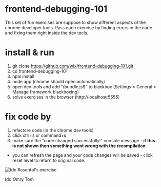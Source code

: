 frontend-debugging-101
======================
This set of fun exercises are suppose to show different aspects of the chrome developer tools.
Pass each exercise by finding errors in the code and fixing them right inside the dev tools.

install & run
=============

1. git clone https://github.com/wix/frontend-debugging-101.git
2. cd frontend-debugging-101
3. npm install
4. node app (chrome should open automatically)
5. open dev tools and add "/bundle\.js$" to blackbox (Settings > General > Manage framework blackboxing)
5. solve exercises in the browser (http://localhost:5555)

fix code by
===========
1. refactore code (in the chrome dev tools)
2. click ctrl+s or command+s
3. make sure the "code changed successfully!" console message - **if this is not shown then something went wrong with the recompilation**

* you can refresh the page and your code changes will be saved - click reset level to return to original code.

![Ido Rosental's exercise](https://github.com/wix/frontend-debugging-101/blob/master/monsters.jpg)

Ido     Omry    Tom
